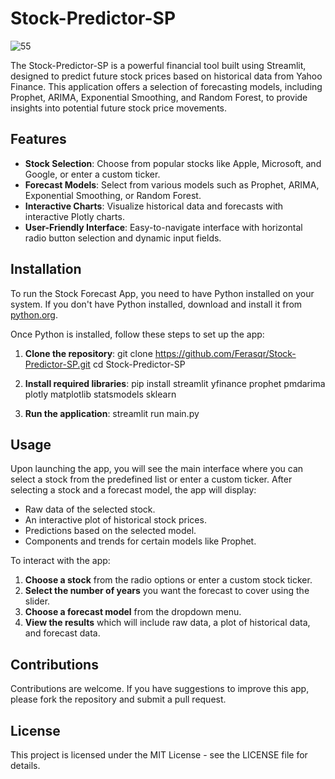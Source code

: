 # Stock-Predictor-SP
![55](https://github.com/Ferasqr/Stock-Predictor-SP/assets/93034515/07c3b285-5cb8-41c1-b8f9-f121a1a7cc3e)


The Stock-Predictor-SP is a powerful financial tool built using Streamlit, designed to predict future stock prices based on historical data from Yahoo Finance. This application offers a selection of forecasting models, including Prophet, ARIMA, Exponential Smoothing, and Random Forest, to provide insights into potential future stock price movements.

## Features

- **Stock Selection**: Choose from popular stocks like Apple, Microsoft, and Google, or enter a custom ticker.
- **Forecast Models**: Select from various models such as Prophet, ARIMA, Exponential Smoothing, or Random Forest.
- **Interactive Charts**: Visualize historical data and forecasts with interactive Plotly charts.
- **User-Friendly Interface**: Easy-to-navigate interface with horizontal radio button selection and dynamic input fields.

## Installation

To run the Stock Forecast App, you need to have Python installed on your system. If you don't have Python installed, download and install it from [python.org](https://www.python.org/downloads/).

Once Python is installed, follow these steps to set up the app:

1. **Clone the repository**:
git clone https://github.com/Ferasqr/Stock-Predictor-SP.git
cd Stock-Predictor-SP

3. **Install required libraries**:
pip install streamlit yfinance prophet pmdarima plotly matplotlib statsmodels sklearn

4. **Run the application**:
streamlit run main.py


## Usage

Upon launching the app, you will see the main interface where you can select a stock from the predefined list or enter a custom ticker. After selecting a stock and a forecast model, the app will display:

- Raw data of the selected stock.
- An interactive plot of historical stock prices.
- Predictions based on the selected model.
- Components and trends for certain models like Prophet.

To interact with the app:

1. **Choose a stock** from the radio options or enter a custom stock ticker.
2. **Select the number of years** you want the forecast to cover using the slider.
3. **Choose a forecast model** from the dropdown menu.
4. **View the results** which will include raw data, a plot of historical data, and forecast data.

## Contributions

Contributions are welcome. If you have suggestions to improve this app, please fork the repository and submit a pull request.

## License

This project is licensed under the MIT License - see the LICENSE file for details.
